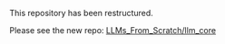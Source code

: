 This repository has been restructured.

Please see the new repo: [LLMs_From_Scratch/llm_core](https://github.com/atimashov/Natural_Language_Processing/tree/master/llm_core)